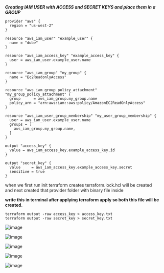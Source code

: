 ***Creating IAM USER with ACCESS and SECRET KEYS and place them in a GROUP***
```
provider "aws" {
  region = "us-west-2"
}

resource "aws_iam_user" "example_user" {
  name = "dube"
}

resource "aws_iam_access_key" "example_access_key" {
  user = aws_iam_user.example_user.name
}

resource "aws_iam_group" "my_group" {
  name = "Ec2ReadonlyAccess"
}

resource "aws_iam_group_policy_attachment" "my_group_policy_attachment" {
  group      = aws_iam_group.my_group.name
  policy_arn = "arn:aws:iam::aws:policy/AmazonEC2ReadOnlyAccess"
}

resource "aws_iam_user_group_membership" "my_user_group_membership" {
  user = aws_iam_user.example_user.name
  groups = [
    aws_iam_group.my_group.name,
  ]
}

output "access_key" {
  value = aws_iam_access_key.example_access_key.id
}

output "secret_key" {
  value     = aws_iam_access_key.example_access_key.secret
  sensitive = true
}
```
when we first run init terraform creates terraform.lock.hcl will be created and next created that provider folder with binary file inside

**write this in terminal after applying terraform apply so both this file will be created.**
```
terraform output -raw access_key > access_key.txt
terraform output -raw secret_key > secret_key.txt
```

![image](https://github.com/sugumar4049027/Projects/assets/43288759/03a87814-5abb-48fd-996c-86529d07d235)


![image](https://github.com/sugumar4049027/Projects/assets/43288759/ed7762e9-2d77-467c-af0a-33dfebc5fc96)


![image](https://github.com/sugumar4049027/Projects/assets/43288759/e6ec04a1-c3a4-40bd-aa0b-48e5bbadfa7d)


![image](https://github.com/sugumar4049027/Projects/assets/43288759/2d3aad42-b97e-4190-bef8-ab2da417ed11)


![image](https://github.com/sugumar4049027/Projects/assets/43288759/ac81408e-e156-4b02-9e28-8f337f15d439)


